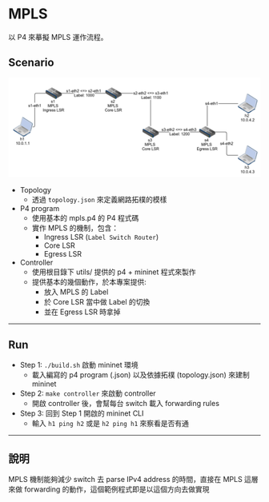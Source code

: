 # MPLS

以 P4 來摹擬 MPLS 運作流程。

## Scenario

![](res/mpls.png)

* Topology
    * 透過 `topology.json` 來定義網路拓樸的模樣
* P4 program
    * 使用基本的 mpls.p4 的 P4 程式碼
    * 實作 MPLS 的機制，包含：
        * Ingress LSR (`Label Switch Router`)
        * Core LSR 
        * Egress LSR 
* Controller
    * 使用根目錄下 utils/ 提供的 p4 + mininet 程式來製作
    * 提供基本的幾個動作，於本專案提供:
        * 放入 MPLS 的 Label
        * 於 Core LSR 當中做 Label 的切換
        * 並在 Egress LSR 時拿掉 

---

## Run 

* Step 1: `./build.sh` 啟動 mininet 環境
   * 載入編寫的 p4 program (.json) 以及依據拓樸 (topology.json) 來建制 mininet 
* Step 2: `make controller` 來啟動 controller
   * 開啟 controller 後，會幫每台 switch 載入 forwarding rules 
* Step 3: 回到 Step 1 開啟的 mininet CLI
   * 輸入 `h1 ping h2` 或是 `h2 ping h1` 來察看是否有通

---

## 說明

MPLS 機制能夠減少 switch 去 parse IPv4 address 的時間，直接在 MPLS 這層來做 forwarding 的動作，這個範例程式即是以這個方向去做實現